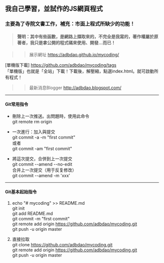 ## 我自己學習，並試作的JS網頁程式  
### 主要為了寺院文書工作，補充：市面上程式所缺少的功能！  
> #### 聲明：其中有些函數，是網路上擷取來的，不完全是我寫的，著作權屬於原著者，我只是拿公開的程式碼來使用、開發…而已！  
  
>> 展示網址 https://adbdao.github.io/mycoding/  
  
[單機版下載] https://github.com/adbdao/mycoding/tags  
「單機版」也就是「全站」下載！下載後，解壓縮，點選index.html。就可啟動所有程式！  
  
>> 最新消息Blogger http://adbdao.blogspot.com/  
  
---  
#### Git常用指令  
* 刪除上一次推送。出問題時，使用此命令  
git remote rm origin  
  
* 一次進行：加入與提交  
git commit -a -m "first commit"  
或者  
git commit -am "first commit"  
  
* 將這次提交，合併到上一次提交  
git commit --amend --no-edit  
合并上一次提交（用于反复修改）  
git commit --amend -m 'xxx'  
  
---  
#### Git基本起始指令  
1. echo "# mycoding" >> README.md  
git init  
git add README.md  
git commit -m "first commit"  
git remote add origin https://github.com/adbdao/mycoding.git  
git push -u origin master  
  
2. 直接拉取  
git clone https://github.com/adbdao/mycoding.git  
git remote add origin https://github.com/adbdao/mycoding.git  
git push -u origin master  